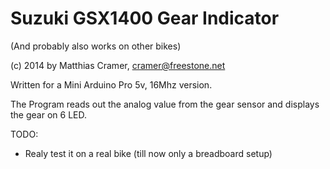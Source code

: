# Suzuki GSX1400 Gear Indicator

(And probably also works on other bikes)

(c) 2014 by Matthias Cramer, cramer@freestone.net


Written for a Mini Arduino Pro 5v, 16Mhz version.

The Program reads out the analog value from the gear sensor and displays the gear on 6 LED.

TODO:

  - Realy test it on a real bike (till now only a breadboard setup)

